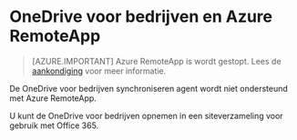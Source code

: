 <properties
   pageTitle="Met OneDrive voor bedrijven en Azure RemoteApp | Microsoft Azure"
   description="Met behulp van OneDrive voor bedrijven met Azure RemoteApp."
   services="remoteapp"
   documentationCenter=""
   authors="pavithir"
   manager="mbaldwin"
   editor=""/>

<tags
   ms.service="remoteapp"
   ms.devlang="na"
   ms.topic="hero-article"
   ms.tgt_pltfrm="na"
   ms.workload="compute"
   ms.date="08/15/2016"
   ms.author="elizapo"/>

# <a name="onedrive-for-business-and-azure-remoteapp"></a>OneDrive voor bedrijven en Azure RemoteApp

> [AZURE.IMPORTANT]
> Azure RemoteApp is wordt gestopt. Lees de [aankondiging](https://go.microsoft.com/fwlink/?linkid=821148) voor meer informatie.

De OneDrive voor bedrijven synchroniseren agent wordt niet ondersteund met Azure RemoteApp.

U kunt de OneDrive voor bedrijven opnemen in een siteverzameling voor gebruik met Office 365. 